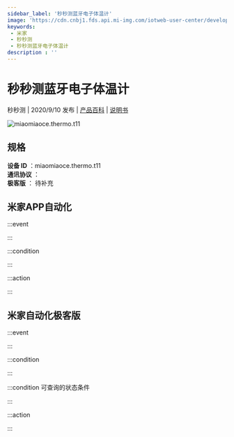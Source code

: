 ```yaml
---
sidebar_label: '秒秒测蓝牙电子体温计'
image: 'https://cdn.cnbj1.fds.api.mi-img.com/iotweb-user-center/developer_1679071135840cxk80z7H.png?GalaxyAccessKeyId=AKVGLQWBOVIRQ3XLEW&Expires=9223372036854775807&Signature=by/M0su+1IoHspOIcx6Qi5VzvcY='
keywords: 
 - 米家
 - 秒秒测
 - 秒秒测蓝牙电子体温计
description : ''
---
```

# 秒秒测蓝牙电子体温计

秒秒测 | 2020/9/10 发布 | [产品百科](https://home.mi.com/webapp/content/baike/product/index.html?model=miaomiaoce.thermo.t11/) | [说明书](https://home.mi.com/views/introduction.html?model=miaomiaoce.thermo.t11&region=cn)

![miaomiaoce.thermo.t11](https://cdn.cnbj1.fds.api.mi-img.com/iotweb-user-center/developer_1679071135840cxk80z7H.png?GalaxyAccessKeyId=AKVGLQWBOVIRQ3XLEW&Expires=9223372036854775807&Signature=by/M0su+1IoHspOIcx6Qi5VzvcY=)

## 规格  
> 
**设备 ID** ：miaomiaoce.thermo.t11  
**通讯协议** ：  
**极客版**  ： 待补充 


## 米家APP自动化  

:::event  

:::

:::condition  

:::

:::action   

:::

## 米家自动化极客版  

:::event  

:::

:::condition  

:::

:::condition 可查询的状态条件  

:::

:::action  

:::

        
